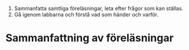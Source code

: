 
1. Sammanfatta samtliga föreläsningar, leta efter frågor som kan ställas.
2. Gå igenom labbarna och förstå vad som händer och varför.

# Sammanfattning av föreläsningar
